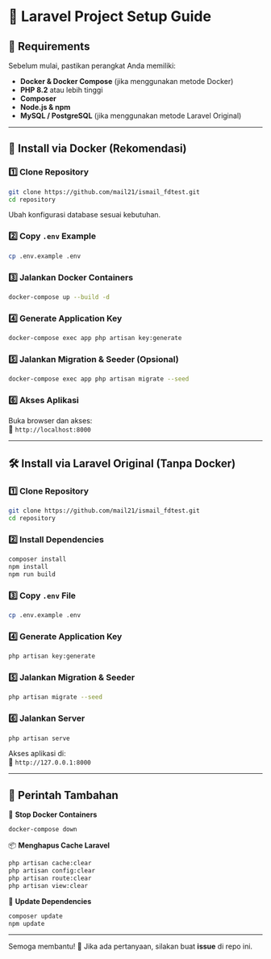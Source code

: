 # 📌 Laravel Project Setup Guide

## 🔹 Requirements

Sebelum mulai, pastikan perangkat Anda memiliki:

-   **Docker & Docker Compose** (jika menggunakan metode Docker)
-   **PHP 8.2** atau lebih tinggi
-   **Composer**
-   **Node.js & npm**
-   **MySQL / PostgreSQL** (jika menggunakan metode Laravel Original)

---

## 🚀 Install via Docker (Rekomendasi)

### 1️⃣ **Clone Repository**

```sh
git clone https://github.com/mail21/ismail_fdtest.git
cd repository
```

Ubah konfigurasi database sesuai kebutuhan.

### 2️⃣ **Copy `.env` Example**

```sh
cp .env.example .env
```

### 3️⃣ **Jalankan Docker Containers**

```sh
docker-compose up --build -d
```

### 4️⃣ **Generate Application Key**

```sh
docker-compose exec app php artisan key:generate
```

### 5️⃣ **Jalankan Migration & Seeder** (Opsional)

```sh
docker-compose exec app php artisan migrate --seed
```

### 6️⃣ **Akses Aplikasi**

Buka browser dan akses:  
🔗 `http://localhost:8000`

---

## 🛠 Install via Laravel Original (Tanpa Docker)

### 1️⃣ **Clone Repository**

```sh
git clone https://github.com/mail21/ismail_fdtest.git
cd repository
```

### 2️⃣ **Install Dependencies**

```sh
composer install
npm install
npm run build
```

### 3️⃣ **Copy `.env` File**

```sh
cp .env.example .env
```

### 4️⃣ **Generate Application Key**

```sh
php artisan key:generate
```

### 5️⃣ **Jalankan Migration & Seeder**

```sh
php artisan migrate --seed
```

### 6️⃣ **Jalankan Server**

```sh
php artisan serve
```

Akses aplikasi di:  
🔗 `http://127.0.0.1:8000`

---

## 🔄 Perintah Tambahan

🛑 **Stop Docker Containers**

```sh
docker-compose down
```

📦 **Menghapus Cache Laravel**

```sh
php artisan cache:clear
php artisan config:clear
php artisan route:clear
php artisan view:clear
```

🔄 **Update Dependencies**

```sh
composer update
npm update
```

---

Semoga membantu! 🚀 Jika ada pertanyaan, silakan buat **issue** di repo ini.
